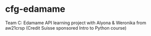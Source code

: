 # cfg-edamame
Team C: Edamame API learning project with Alyona &amp; Weronika from aw21crsp (Credit Suisse sponsored Intro to Python course)
